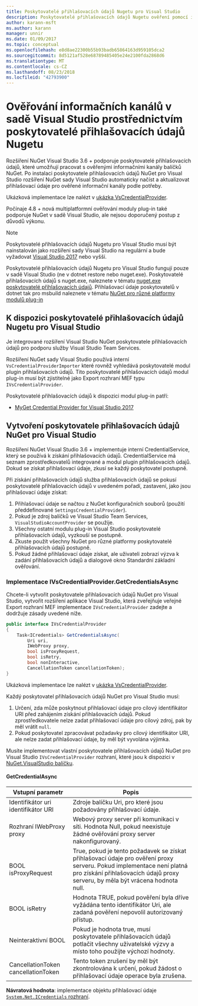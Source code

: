 ```yaml
---
title: Poskytovatelé přihlašovacích údajů Nugetu pro Visual Studio
description: Poskytovatelé přihlašovacích údajů Nugetu ověření pomocí informačních kanálů prostřednictvím implementace rozhraní IVsCredentialProvider v rozšíření sady Visual Studio.
author: karann-msft
ms.author: karann
manager: unnir
ms.date: 01/09/2017
ms.topic: conceptual
ms.openlocfilehash: e8d8ae22300b55b93badb65864163d959105dca2
ms.sourcegitcommit: 8d5121af528e68789485405e24e2100fda2868d6
ms.translationtype: MT
ms.contentlocale: cs-CZ
ms.lasthandoff: 08/23/2018
ms.locfileid: "42793900"
---
```

# <a name="authenticating-feeds-in-visual-studio-with-nuget-credential-providers"></a>Ověřování informačních kanálů v sadě Visual Studio prostřednictvím poskytovatelé přihlašovacích údajů Nugetu

Rozšíření NuGet Visual Studio 3.6 + podporuje poskytovatelé přihlašovacích údajů, které umožňují pracovat s ověřenými informačními kanály balíčků NuGet.
Po instalaci poskytovatele přihlašovacích údajů NuGet pro Visual Studio rozšíření NuGet sady Visual Studio automaticky načíst a aktualizovat přihlašovací údaje pro ověřené informační kanály podle potřeby.

Ukázková implementace lze nalézt v [ukázka VsCredentialProvider](https://github.com/NuGet/Samples/tree/master/VsCredentialProvider).

Počínaje 4.8 + nová multiplatformní ověřování moduly plug-in také podporuje NuGet v sadě Visual Studio, ale nejsou doporučený postup z důvodů výkonu.

> [!Note]
> Poskytovatelé přihlašovacích údajů Nugetu pro Visual Studio musí být nainstalován jako rozšíření sady Visual Studio na regulární a bude vyžadovat [Visual Studio 2017](http://aka.ms/vs/15/release/vs_enterprise.exe) nebo vyšší.
>
> Poskytovatelé přihlašovacích údajů Nugetu pro Visual Studio fungují pouze v sadě Visual Studio (ne v dotnet restore nebo nuget.exe). Poskytovatelé přihlašovacích údajů s nuget.exe, naleznete v tématu [nuget.exe poskytovatelé přihlašovacích údajů](nuget-exe-Credential-providers.md).
> Přihlašovací údaje poskytovatelů v dotnet tak pro msbuild naleznete v tématu [NuGet pro různé platformy modulů plug-in](nuget-cross-platform-authentication-plugin.md)

## <a name="available-nuget-credential-providers-for-visual-studio"></a>K dispozici poskytovatelé přihlašovacích údajů Nugetu pro Visual Studio

Je integrované rozšíření Visual Studio NuGet poskytovatele přihlašovacích údajů pro podporu služby Visual Studio Team Services.

Rozšíření NuGet sady Visual Studio používá interní `VsCredentialProviderImporter` které rovněž vyhledává poskytovatelé modul plugin přihlašovacích údajů. Tito poskytovatelé přihlašovacích údajů modul plug-in musí být zjistitelné jako Export rozhraní MEF typu `IVsCredentialProvider`.

Poskytovatelé přihlašovacích údajů k dispozici modul plug-in patří:

- [MyGet Credential Provider for Visual Studio 2017](http://docs.myget.org/docs/reference/credential-provider-for-visual-studio)

## <a name="creating-a-nuget-credential-provider-for-visual-studio"></a>Vytvoření poskytovatele přihlašovacích údajů NuGet pro Visual Studio

Rozšíření NuGet Visual Studio 3.6 + implementuje interní CredentialService, který se používá k získání přihlašovacích údajů. CredentialService má seznam zprostředkovatelů integrované a modul plugin přihlašovacích údajů. Dokud se získat přihlašovací údaje, zkusí se každý poskytovatel postupně.

Při získání přihlašovacích údajů služba přihlašovacích údajů se pokusí poskytovatelé přihlašovacích údajů v uvedeném pořadí, zastavení, jako jsou přihlašovací údaje získat:

1. Přihlašovací údaje se načtou z NuGet konfiguračních souborů (použití předdefinované `SettingsCredentialProvider`).
1. Pokud je zdroj balíčků ve Visual Studio Team Services, `VisualStudioAccountProvider` se použije.
1. Všechny ostatní modulu plug-in Visual Studio poskytovatelé přihlašovacích údajů, vyzkouší se postupně.
1. Zkuste použít všechny NuGet pro různé platformy poskytovatelé přihlašovacích údajů postupně.
1. Pokud žádné přihlašovací údaje získat, ale uživateli zobrazí výzva k zadání přihlašovacích údajů a dialogové okno Standardní základní ověřování.

### <a name="implementing-ivscredentialprovidergetcredentialsasync"></a>Implementace IVsCredentialProvider.GetCredentialsAsync

Chcete-li vytvořit poskytovatele přihlašovacích údajů NuGet pro Visual Studio, vytvořit rozšíření aplikace Visual Studio, která zveřejňuje veřejné Export rozhraní MEF implementace `IVsCredentialProvider` zadejte a dodržuje zásady uvedené níže.

```cs
public interface IVsCredentialProvider
{
    Task<ICredentials> GetCredentialsAsync(
        Uri uri,
        IWebProxy proxy,
        bool isProxyRequest,
        bool isRetry,
        bool nonInteractive,
        CancellationToken cancellationToken);
}
```

Ukázková implementace lze nalézt v [ukázka VsCredentialProvider](https://github.com/NuGet/Samples/tree/master/VsCredentialProvider).

Každý poskytovatel přihlašovacích údajů NuGet pro Visual Studio musí:

1. Určení, zda může poskytnout přihlašovací údaje pro cílový identifikátor URI před zahájením získání přihlašovacích údajů. Pokud zprostředkovatele nelze zadat přihlašovací údaje pro cílový zdroj, pak by měl vrátit `null`.
1. Pokud poskytovatel zpracovávat požadavky pro cílový identifikátor URI, ale nelze zadat přihlašovací údaje, by měl být vyvolána výjimka.

Musíte implementovat vlastní poskytovatele přihlašovacích údajů NuGet pro Visual Studio `IVsCredentialProvider` rozhraní, které jsou k dispozici v [NuGet.VisualStudio balíčku](https://www.nuget.org/packages/NuGet.VisualStudio/).

#### <a name="getcredentialasync"></a>GetCredentialAsync

| Vstupní parametr |Popis|
| ----------------|-----------|
| Identifikátor uri identifikátor URI | Zdroje balíčku Uri, pro které jsou požadovány přihlašovací údaje.|
| Rozhraní IWebProxy proxy | Webový proxy server při komunikaci v síti. Hodnota Null, pokud neexistuje žádné ověřování proxy server nakonfigurovaný. |
| BOOL isProxyRequest | True, pokud je tento požadavek se získat přihlašovací údaje pro ověření proxy serveru. Pokud implementace není platná pro získání přihlašovacích údajů proxy serveru, by měla být vrácena hodnota null. |
| BOOL isRetry | Hodnota TRUE, pokud pověření byla dříve vyžádána tento identifikátor Uri, ale zadaná pověření nepovolil autorizovaný přístup. |
| Neinteraktivní BOOL | Pokud je hodnota true, musí poskytovatele přihlašovacích údajů potlačit všechny uživatelské výzvy a místo toho použijte výchozí hodnoty. |
| CancellationToken cancellationToken | Tento token zrušení by měl být zkontrolována k určení, pokud žádost o přihlašovací údaje operace byla zrušena. |

**Návratová hodnota**: implementace objektu přihlašovací údaje [ `System.Net.ICredentials` rozhraní](/dotnet/api/system.net.icredentials?view=netstandard-2.0).
